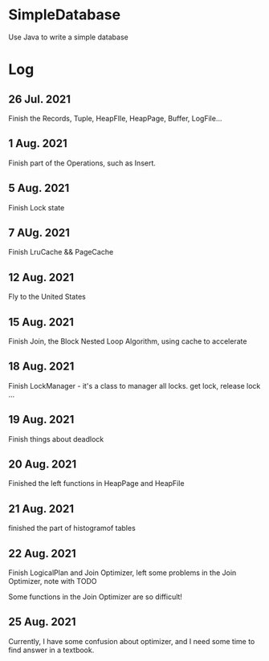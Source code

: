 # SimpleDatabase
Use Java to write a simple database


# Log


## 26 Jul. 2021

Finish the Records, Tuple, HeapFIle, HeapPage, Buffer, LogFile...

## 1 Aug. 2021

Finish part of the Operations, such as Insert.

## 5 Aug. 2021

Finish Lock state 

## 7 AUg. 2021

Finish LruCache && PageCache

## 12 Aug. 2021

Fly to the United States

## 15 Aug. 2021

Finish Join, the Block Nested Loop Algorithm, using cache to accelerate

## 18 Aug. 2021

Finish LockManager - it's a class to manager all locks. get lock, release lock ...

## 19 Aug. 2021

Finish things about deadlock

## 20 Aug. 2021

Finished the left functions in HeapPage and HeapFile

## 21 Aug. 2021

finished the part of histogramof tables

## 22 Aug. 2021

Finish LogicalPlan and Join Optimizer, left some problems in the Join Optimizer, note with TODO

Some functions in the Join Optimizer are so difficult!


## 25 Aug. 2021
Currently, I have some confusion about optimizer, and I need some time to find answer in a textbook.